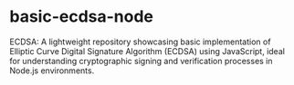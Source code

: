 # basic-ecdsa-node
ECDSA: A lightweight repository showcasing basic implementation of Elliptic Curve Digital Signature Algorithm (ECDSA) using JavaScript, ideal for understanding cryptographic signing and verification processes in Node.js environments. 
